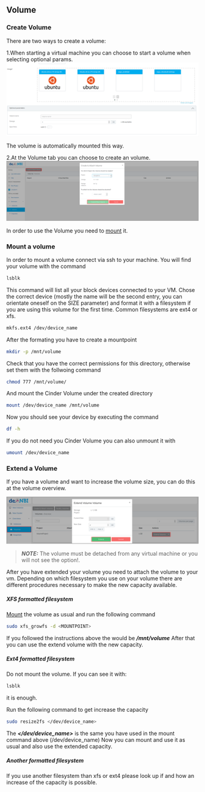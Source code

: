 ## Volume

### Create Volume

There are two ways to create a volume:

1.When starting a virtual machine you can choose to start a volume when selecting optional params.
![create_volume_vm](img/volume_vm.png)

The volume is automatically mounted this way.

2.At the Volume tab you can choose to create an volume.
![create_volume](img/volume.png)

In order to use the Volume you need to [mount](#mount-a-volume) it.

### Mount a volume

In order to mount a volume connect via ssh to your machine.
You will find your volume with the command

```BASH
lsblk
```

This command will list all your block devices connected to your VM.
Chose the correct device (mostly the name will be the second entry, you can orientate oneself on the SIZE parameter) and format it with a filesystem if you are using this volume for the first time.
Common filesystems are ext4 or xfs.

```BASH
mkfs.ext4 /dev/device_name
```

After the formating you have to create a mountpoint

```BASH
mkdir -p /mnt/volume
```

Check that you have the correct permissions for this directory, otherwise set them with the follwoing command

```BASH
chmod 777 /mnt/volume/
```

And mount the Cinder Volume under the created directory

```BASH
mount /dev/device_name /mnt/volume
```

Now you should see your device by executing the command

```BASH
df -h
```

If you do not need you Cinder Volume you can also unmount it with

```BASH
umount /dev/device_name
```

### Extend a Volume
If you have a volume and want to increase the volume size, you can do this at the volume overview.

![extend_volume](img/extend_volume.png)

> **_NOTE:_**  The volume must be detached from any virtual machine or you will not see the option!.


After you have extended your volume you need to attach the volume to your vm.
Depending on which filesystem you use on your volume
there are different procedures necessary to make the new capacity available.

#####  XFS formatted filesystem

[Mount](#mount-a-volume) the volume as usual and run the following command
```BASH
sudo xfs_growfs -d <MOUNTPOINT>
```
If you followed the instructions above the <MOUNTPOINT> would be ***/mnt/volume***
After that you can use the extend volume with the new capacity.

#####  Ext4 formatted filesystem

Do not mount the volume. If you can see it with:

```BASH
lsblk
```
it is enough.

Run the following command to get increase the capacity

```BASH
sudo resize2fs </dev/device_name>
```
The ***</dev/device_name>*** is the same you have used in the mount command
above (/dev/device_name)
Now you can mount and use it as usual and also use the extended capacity.

#####  Another formatted filesystem

If you use another filesystem than xfs or ext4 please look up if and how an increase
of the capacity is possible.


